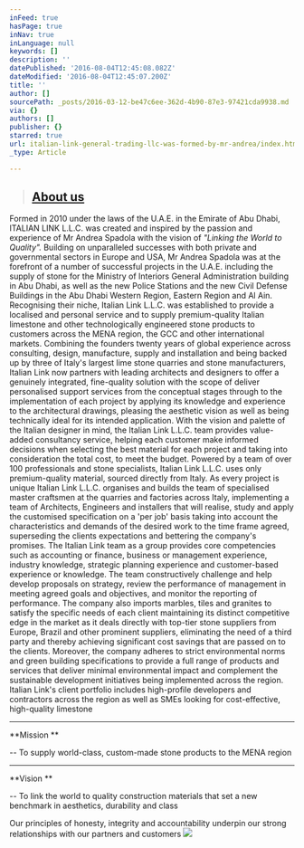 ```yaml
---
inFeed: true
hasPage: true
inNav: true
inLanguage: null
keywords: []
description: ''
datePublished: '2016-08-04T12:45:08.082Z'
dateModified: '2016-08-04T12:45:07.200Z'
title: ''
author: []
sourcePath: _posts/2016-03-12-be47c6ee-362d-4b90-87e3-97421cda9938.md
via: {}
authors: []
publisher: {}
starred: true
url: italian-link-general-trading-llc-was-formed-by-mr-andrea/index.html
_type: Article

---
```

> ## [About us][0]

Formed in 2010 under the laws of the U.A.E. in the Emirate of Abu Dhabi, ITALIAN LINK L.L.C. was created and inspired by the passion and experience of Mr Andrea Spadola with the vision of _"Linking the World to Quality"._ Building on unparalleled successes with both private and governmental sectors in Europe and USA, Mr Andrea Spadola was at the forefront of a number of successful projects in the U.A.E. including the supply of stone for the Ministry of Interiors General Administration building in Abu Dhabi, as well as the new Police Stations and the new Civil Defense Buildings in the Abu Dhabi Western Region, Eastern Region and Al Ain. Recognising their niche, Italian Link L.L.C. was established to provide a localised and personal service and to supply premium-quality Italian limestone and other technologically engineered stone products to customers across the MENA region, the GCC and other international markets. Combining the founders twenty years of global experience across consulting, design, manufacture, supply and installation and being backed up by three of Italy's largest lime stone quarries and stone manufacturers, Italian Link now partners with leading architects and designers to offer a genuinely integrated, fine-quality solution with the scope of deliver personalised support services from the conceptual stages through to the implementation of each project by applying its knowledge and experience to the architectural drawings, pleasing the aesthetic vision as well as being technically ideal for its intended application. With the vision and palette of the Italian designer in mind, the Italian Link L.L.C. team provides value-added consultancy service, helping each customer make informed decisions when selecting the best material for each project and taking into consideration the total cost, to meet the budget. Powered by a team of over 100 professionals and stone specialists, Italian Link L.L.C. uses only premium-quality material, sourced directly from Italy. As every project is unique Italian Link L.L.C. organises and builds the team of specialised master craftsmen at the quarries and factories across Italy, implementing a team of Architects, Engineers and installers that will realise, study and apply the customised specification on a 'per job' basis taking into account the characteristics and demands of the desired work to the time frame agreed, superseding the clients expectations and bettering the company's promises. The Italian Link team as a group provides core competencies such as accounting or finance, business or management experience, industry knowledge, strategic planning experience and customer-based experience or knowledge. The team constructively challenge and help develop proposals on strategy, review the performance of management in meeting agreed goals and objectives, and monitor the reporting of performance. The company also imports marbles, tiles and granites to satisfy the specific needs of each client maintaining its distinct competitive edge in the market as it deals directly with top-tier stone suppliers from Europe, Brazil and other prominent suppliers, eliminating the need of a third party and thereby achieving significant cost savings that are passed on to the clients. Moreover, the company adheres to strict environmental norms and green building specifications to provide a full range of products and services that deliver minimal environmental impact and complement the sustainable development initiatives being implemented across the region. Italian Link's client portfolio includes high-profile developers and contractors across the region as well as SMEs looking for cost-effective, high-quality limestone

****

**Mission **

-- To supply world-class, custom-made stone products to the MENA region

****

**Vision **

-- To link the world to quality construction materials that set a new benchmark in aesthetics, durability and class

Our principles of honesty, integrity and accountability underpin our strong relationships with our partners and customers
![](https://the-grid-user-content.s3-us-west-2.amazonaws.com/afaceee9-5a7b-4371-8755-1b5cb8352e65.png)

[0]: null